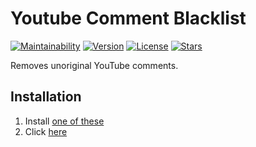 # Youtube Comment Blacklist

[![Maintainability](https://api.codeclimate.com/v1/badges/02e428a18d320e626bce/maintainability)](https://codeclimate.com/github/NatoBoram/youtube-comment-blacklist/maintainability)
[![Version](https://img.shields.io/github/package-json/v/NatoBoram/youtube-comment-blacklist)](https://github.com/NatoBoram/youtube-comment-blacklist/raw/master/youtube-comment-blacklist.user.js)
[![License](https://img.shields.io/github/license/NatoBoram/youtube-comment-blacklist)](https://github.com/NatoBoram/youtube-comment-blacklist/blob/master/LICENSE.md)
[![Stars](https://img.shields.io/github/stars/NatoBoram/youtube-comment-blacklist?style=social)](https://github.com/NatoBoram/youtube-comment-blacklist/stargazers)

Removes unoriginal YouTube comments.

## Installation

1. Install [one of these](https://github.com/OpenUserJS/OpenUserJS.org/wiki/Userscript-Beginners-HOWTO#how-do-i-get-going)
2. Click [here](https://github.com/NatoBoram/youtube-comment-blacklist/raw/master/youtube-comment-blacklist.user.js)
